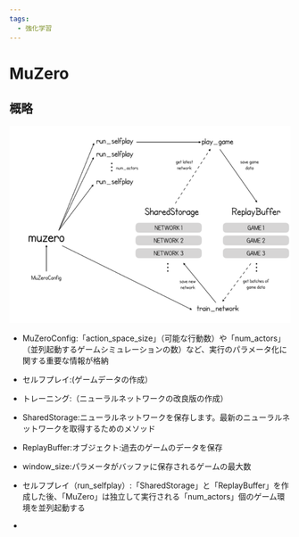 ```yaml
---
tags:
  - 強化学習
---
```


# MuZero

## 概略

![](./image/MuZero/概要.png)

- MuZeroConfig:「action_space_size」（可能な行動数）や「num_actors」（並列起動するゲームシミュレーションの数）など、実行のパラメータ化に関する重要な情報が格納
- セルフプレイ:(ゲームデータの作成）
- トレーニング:（ニューラルネットワークの改良版の作成）
- SharedStorage:ニューラルネットワークを保存します。最新のニューラルネットワークを取得するためのメソッド
- ReplayBuffer:オブジェクト:過去のゲームのデータを保存
- window_size:パラメータがバッファに保存されるゲームの最大数

- セルフプレイ（run_selfplay）:「SharedStorage」と「ReplayBuffer」を作成した後、「MuZero」は独立して実行される「num_actors」個のゲーム環境を並列起動する
-
